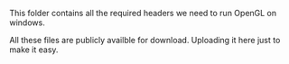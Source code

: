 This folder contains all the required headers we need to run OpenGL on windows.

All these files are publicly availble for download. Uploading it here just to make it easy.
